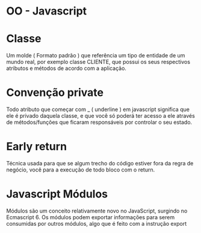 # OO - Javascript

# Classe 

Um molde ( Formato padrão ) que referência um tipo de entidade de um mundo real, por exemplo classe CLIENTE, que possui os seus respectivos atributos e métodos de acordo com a aplicação.

# Convenção private 

Todo atributo que começar com _ ( underline ) em javascript significa que ele é privado daquela classe, e que você só poderá ter acesso a ele através de métodos/funções que ficaram responsáveis
por controlar o seu estado.

# Early return

Técnica usada para que se algum trecho do código estiver fora da regra de negócio, você para a execução de todo bloco com o return.

# Javascript Módulos

Módulos são um conceito relativamente novo no JavaScript, surgindo no Ecmascript 6. 
Os módulos podem exportar informações para serem consumidas por outros módulos, algo que é feito com a instrução export

